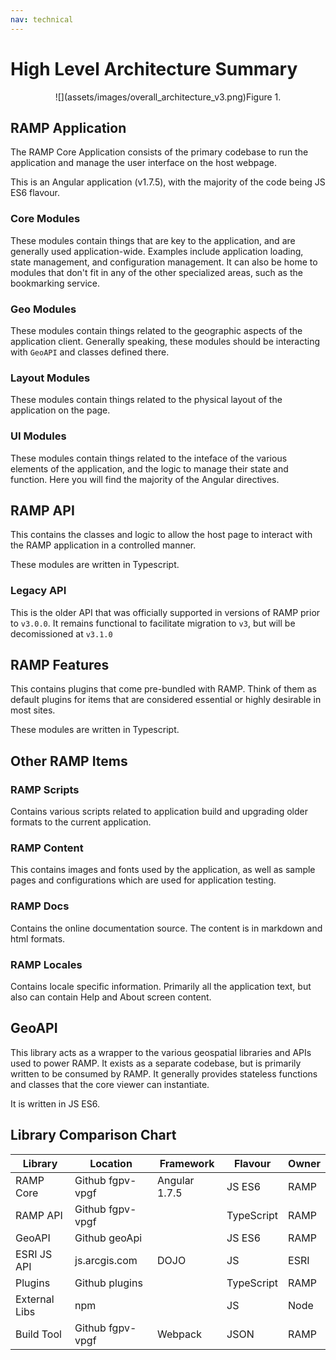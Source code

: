 ```yaml
---
nav: technical
---
```


# High Level Architecture Summary

<p align="center">
  ![](assets/images/overall_architecture_v3.png)Figure 1.
</p>

## RAMP Application

The RAMP Core Application consists of the primary codebase to run the application and manage the user interface on the host webpage.

This is an Angular application (v1.7.5), with the majority of the code being JS ES6 flavour.

### Core Modules

These modules contain things that are key to the application, and are generally used application-wide. Examples include application loading, state management, and configuration management.  It can also be home to modules that don't fit in any of the other specialized areas, such as the bookmarking service.

### Geo Modules

These modules contain things related to the geographic aspects of the application client. Generally speaking, these modules should be interacting with `GeoAPI` and classes defined there.

### Layout Modules

These modules contain things related to the physical layout of the application on the page.

### UI Modules

These modules contain things related to the inteface of the various elements of the application, and the logic to manage their state and function. Here you will find the majority of the Angular directives.

## RAMP API

This contains the classes and logic to allow the host page to interact with the RAMP application in a controlled manner.

These modules are written in Typescript.

### Legacy API

This is the older API that was officially supported in versions of RAMP prior to `v3.0.0`. It remains functional to facilitate migration to `v3`, but will be decomissioned at `v3.1.0`

## RAMP Features

This contains plugins that come pre-bundled with RAMP. Think of them as default plugins for items that are considered essential or highly desirable in most sites.

These modules are written in Typescript.

## Other RAMP Items

### RAMP Scripts

Contains various scripts related to application build and upgrading older formats to the current application.

### RAMP Content

This contains images and fonts used by the application, as well as sample pages and configurations which are used for application testing.

### RAMP Docs

Contains the online documentation source. The content is in markdown and html formats.

### RAMP Locales

Contains locale specific information. Primarily all the application text, but also can contain Help and About screen content.

## GeoAPI

This library acts as a wrapper to the various geospatial libraries and APIs used to power RAMP. It exists as a separate codebase, but is primarily written to be consumed by RAMP. It generally provides stateless functions and classes that the core viewer can instantiate.

It is written in JS ES6.

## Library Comparison Chart

| Library       | Location         | Framework     | Flavour    | Owner |
|---------------|------------------|---------------|------------|-------|
| RAMP Core     | Github fgpv-vpgf | Angular 1.7.5 | JS ES6     | RAMP  |
| RAMP API      | Github fgpv-vpgf |               | TypeScript | RAMP  |
| GeoAPI        | Github geoApi    |               | JS ES6     | RAMP  |
| ESRI JS API   | js.arcgis.com    | DOJO          | JS         | ESRI  |
| Plugins       | Github plugins   |               | TypeScript | RAMP  |
| External Libs | npm              |               | JS         | Node  |
| Build Tool    | Github fgpv-vpgf | Webpack       | JSON       | RAMP  |
